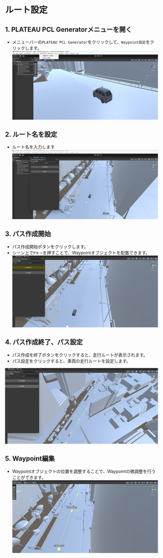 # ルート設定

## 1. PLATEAU PCL Generatorメニューを開く
- メニューバーの`PLATEAU PCL Generator`をクリックして、`Waypoint設定`をクリックします。
![param-menu](../images/param-menu.png) 


## 2. ルート名を設定
- ルート名を入力します
![route-name](../images/route-name.png) 

## 3. パス作成開始
- パス作成開始ボタンをクリックします。
- シーン上で`Pキー`を押すことで、Waypointオブジェクトを配置できます。
![route-start](../images/route-start.png) 

## 4. パス作成終了、パス設定
- パス作成を終了ボタンをクリックすると、走行ルートが表示されます。
- パス設定をクリックすると、車両の走行ルートを設定します。

![route-done](../images/route-done.png) 

## 5. Waypoint編集
- Waypointオブジェクトの位置を調整することで、Waypointの微調整を行うことができます。
![route-edit](../images/route-edit.png) 
